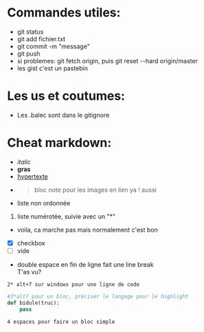 
# Commandes utiles:
- git status
- git add fichier.txt
- git commit -m "message"
- git push
- si problemes: git fetch origin, puis git reset --hard origin/master
- les gist c'est un pastebin

# Les us et coutumes:
- Les .balec sont dans le gitignore 

    
# Cheat markdown:
- _italic_
- **gras**
- [hypertexte](https://intranet.inria.fr/)
- >bloc note pour les images en lien ya ! aussi
* liste non ordonnée
1. liste numérotée, suivie avec un "*"
* voila, ca marche pas mais normalement c'est bon
* [x] checkbox
* [ ] vide
- double espace en fin de ligne fait une line break  
T'as vu?

`2* alt+7 sur windows pour une ligne de code`

```python 
#3*alt7 pour un bloc, préciser le langage pour le highlight
def bidule(truc):
    pass
```


    4 espaces pour faire un bloc simple

